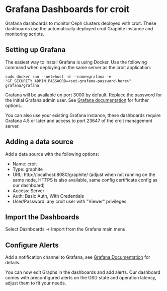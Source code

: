 # Grafana Dashboards for croit
Grafana dashboards to monitor Ceph clusters deployed with croit.
These dashboards use the automatically deployed croit Graphite instance and monitoring scripts.

## Setting up Grafana
The easiest way to install Grafana is using Docker.
Use the following command when deploying on the same server as the croit application:

```
sudo docker run --net=host -d --name=grafana -e "GF_SECURITY_ADMIN_PASSWORD=<set-grafana-password-here>" grafana/grafana
```
Grafana will be available on port 3000 by default. Replace the password for the initial Grafana admin user. See [Grafana documentation](http://docs.grafana.org/installation/docker/) for further options.


You can also use your existing Grafana instance, these dashboards require Grafana 4.5 or later and access to port 23647 of the croit management server.

## Adding a data source
Add a data source with the following options:

* Name: croit
* Type: graphite
* URL: http://localhost:8080/graphite/ (adjust when not running on the same node, HTTPS is also available, same config certificate config as our dashboard)
* Access: Server
* Auth: Basic Auth, With Credentials
* User/Password: any croit user with "Viewer" privileges


## Import the Dashboards
Select Dashboards -> Import from the Grafana main menu.

## Configure Alerts
Add a notification channel to Grafana, see [Grafana Documentation](http://docs.grafana.org/alerting/notifications/) for details.

You can now edit Graphs in the dashboards and add alerts.
Our dashboard comes with preconfigured alerts on the OSD state and operation latency, adjust them to fit your needs.

